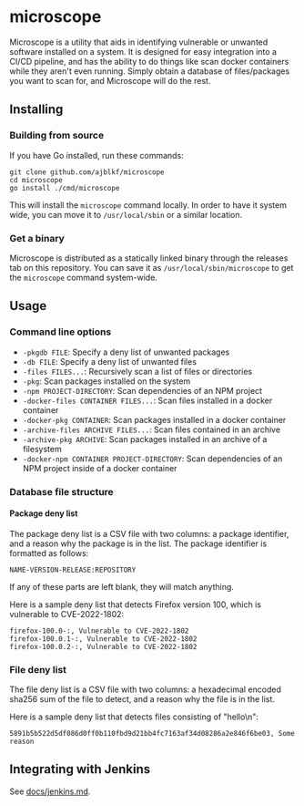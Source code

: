 # microscope

Microscope is a utility that aids in identifying vulnerable or unwanted software
installed on a system. It is designed for easy integration into a CI/CD
pipeline, and has the ability to do things like scan docker containers while
they aren't even running. Simply obtain a database of files/packages you want to
scan for, and Microscope will do the rest.

## Installing

### Building from source

If you have Go installed, run these commands:

```
git clone github.com/ajblkf/microscope
cd microscope
go install ./cmd/microscope
```

This will install the `microscope` command locally. In order to have it system
wide, you can move it to `/usr/local/sbin` or a similar location.

### Get a binary

Microscope is distributed as a statically linked binary through the releases
tab on this repository. You can save it as `/usr/local/sbin/microscope` to get
the `microscope` command system-wide.

## Usage

### Command line options

- `-pkgdb FILE`: Specify a deny list of unwanted packages
- `-db FILE`: Specify a deny list of unwanted files
- `-files FILES...`: Recursively scan a list of files or directories
- `-pkg`: Scan packages installed on the system
- `-npm PROJECT-DIRECTORY`: Scan dependencies of an NPM project
- `-docker-files CONTAINER FILES...`: Scan files installed in a docker container
- `-docker-pkg CONTAINER`: Scan packages installed in a docker container
- `-archive-files ARCHIVE FILES...`: Scan files contained in an archive
- `-archive-pkg ARCHIVE`: Scan packages installed in an archive of a filesystem
- `-docker-npm CONTAINER PROJECT-DIRECTORY`: Scan dependencies of an NPM project
  inside of a docker container

### Database file structure

#### Package deny list
The package deny list is a CSV file with two columns: a package identifier, and
a reason why the package is in the list. The package identifier is formatted as
follows:

```
NAME-VERSION-RELEASE:REPOSITORY
```

If any of these parts are left blank, they will match anything.

Here is a sample deny list that detects Firefox version 100, which is vulnerable
to CVE-2022-1802:

```
firefox-100.0-:, Vulnerable to CVE-2022-1802
firefox-100.0.1-:, Vulnerable to CVE-2022-1802
firefox-100.0.2-:, Vulnerable to CVE-2022-1802
```

### File deny list
The file deny list is a CSV file with two columns: a hexadecimal encoded sha256
sum of the file to detect, and a reason why the file is in the list.

Here is a sample deny list that detects files consisting of "hello\n":

```
5891b5b522d5df086d0ff0b110fbd9d21bb4fc7163af34d08286a2e846f6be03, Some reason
```

## Integrating with Jenkins

See [docs/jenkins.md](docs/jenkins.md).
